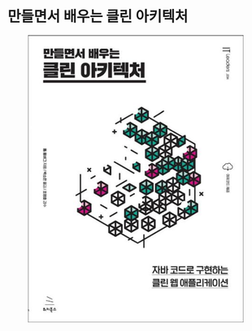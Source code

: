 # 만들면서 배우는 클린 아키텍처

<figure><img src="../../../.gitbook/assets/image (4).png" alt=""><figcaption></figcaption></figure>
